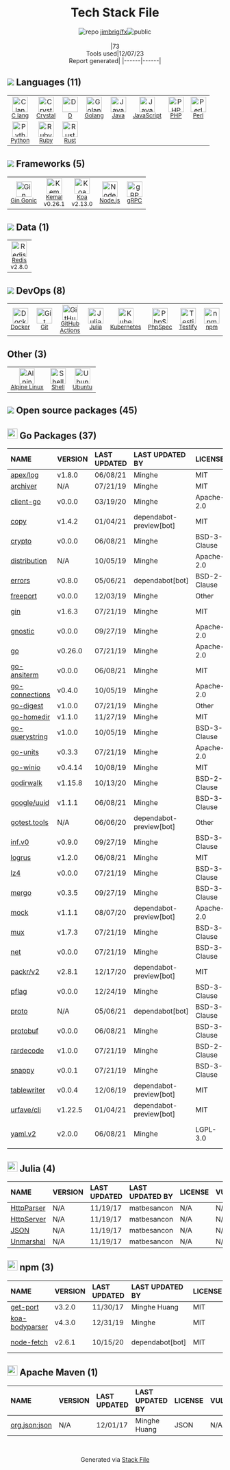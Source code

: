 <!--
&lt;--- Readme.md Snippet without images Start ---&gt;
## Tech Stack
jimbrig/fx is built on the following main stack:

- [Ruby](https://www.ruby-lang.org) – Languages
- [PHP](http://www.php.net/) – Languages
- [Python](https://www.python.org) – Languages
- [Java](https://www.java.com) – Languages
- [Golang](http://golang.org/) – Languages
- [Node.js](http://nodejs.org/) – Frameworks (Full Stack)
- [Redis](http://redis.io/) – In-Memory Databases
- [Perl](http://www.perl.org/) – Languages
- [Rust](http://www.rust-lang.org/) – Languages
- [C lang](http://en.wikipedia.org/wiki/C_(programming_language)) – Languages
- [JavaScript](https://developer.mozilla.org/en-US/docs/Web/JavaScript) – Languages
- [Koa](http://koajs.com/) – Microframeworks (Backend)
- [Kubernetes](http://kubernetes.io/) – Container Tools
- [D](http://dlang.org/) – Languages
- [Crystal](http://crystal-lang.org/) – Languages
- [PhpSpec](http://www.phpspec.net/en/latest/) – Testing Frameworks
- [Ubuntu](http://www.ubuntu.com/) – Operating Systems
- [Gin Gonic](https://gin-gonic.com/) – Frameworks (Full Stack)
- [Kemal](http://kemalcr.com/) – Microframeworks (Backend)
- [Shell](https://en.wikipedia.org/wiki/Shell_script) – Shells
- [gRPC](https://grpc.io/) – Remote Procedure Call (RPC)
- [Alpine Linux](https://www.alpinelinux.org/) – Operating Systems
- [Testify](https://github.com/stretchr/testify) – Go Testing
- [GitHub Actions](https://github.com/features/actions) – Continuous Integration
- [Docker](https://www.docker.com/) – Virtual Machine Platforms & Containers

Full tech stack [here](/techstack.md)

&lt;--- Readme.md Snippet without images End ---&gt;

&lt;--- Readme.md Snippet with images Start ---&gt;
## Tech Stack
jimbrig/fx is built on the following main stack:

- <img width='25' height='25' src='https://img.stackshare.io/service/989/ruby.png' alt='Ruby'/> [Ruby](https://www.ruby-lang.org) – Languages
- <img width='25' height='25' src='https://img.stackshare.io/service/991/hwUcGZ41_400x400.jpg' alt='PHP'/> [PHP](http://www.php.net/) – Languages
- <img width='25' height='25' src='https://img.stackshare.io/service/993/pUBY5pVj.png' alt='Python'/> [Python](https://www.python.org) – Languages
- <img width='25' height='25' src='https://img.stackshare.io/service/995/K85ZWV2F.png' alt='Java'/> [Java](https://www.java.com) – Languages
- <img width='25' height='25' src='https://img.stackshare.io/service/1005/O6AczwfV_400x400.png' alt='Golang'/> [Golang](http://golang.org/) – Languages
- <img width='25' height='25' src='https://img.stackshare.io/service/1011/n1JRsFeB_400x400.png' alt='Node.js'/> [Node.js](http://nodejs.org/) – Frameworks (Full Stack)
- <img width='25' height='25' src='https://img.stackshare.io/service/1031/default_cbce472cd134adc6688572f999e9122b9657d4ba.png' alt='Redis'/> [Redis](http://redis.io/) – In-Memory Databases
- <img width='25' height='25' src='https://img.stackshare.io/service/1048/perl.png' alt='Perl'/> [Perl](http://www.perl.org/) – Languages
- <img width='25' height='25' src='https://img.stackshare.io/service/1070/v7txhrjp9pdqrkdtxxp0.png' alt='Rust'/> [Rust](http://www.rust-lang.org/) – Languages
- <img width='25' height='25' src='https://img.stackshare.io/no-img-open-source.png' alt='C lang'/> [C lang](http://en.wikipedia.org/wiki/C_(programming_language)) – Languages
- <img width='25' height='25' src='https://img.stackshare.io/service/1209/javascript.jpeg' alt='JavaScript'/> [JavaScript](https://developer.mozilla.org/en-US/docs/Web/JavaScript) – Languages
- <img width='25' height='25' src='https://img.stackshare.io/service/1726/5055057.png' alt='Koa'/> [Koa](http://koajs.com/) – Microframeworks (Backend)
- <img width='25' height='25' src='https://img.stackshare.io/service/1885/21_d3cvM.png' alt='Kubernetes'/> [Kubernetes](http://kubernetes.io/) – Container Tools
- <img width='25' height='25' src='https://img.stackshare.io/service/3117/d-5.png' alt='D'/> [D](http://dlang.org/) – Languages
- <img width='25' height='25' src='https://img.stackshare.io/service/3381/_iXHOD-1.png' alt='Crystal'/> [Crystal](http://crystal-lang.org/) – Languages
- <img width='25' height='25' src='https://img.stackshare.io/service/3502/6b9dfb07681dee602dbdf75d9393f07c_400x400.png' alt='PhpSpec'/> [PhpSpec](http://www.phpspec.net/en/latest/) – Testing Frameworks
- <img width='25' height='25' src='https://img.stackshare.io/service/3511/cof_orange_hex.jpg' alt='Ubuntu'/> [Ubuntu](http://www.ubuntu.com/) – Operating Systems
- <img width='25' height='25' src='https://img.stackshare.io/service/4221/7894478.png' alt='Gin Gonic'/> [Gin Gonic](https://gin-gonic.com/) – Frameworks (Full Stack)
- <img width='25' height='25' src='https://img.stackshare.io/service/4609/15321198.png' alt='Kemal'/> [Kemal](http://kemalcr.com/) – Microframeworks (Backend)
- <img width='25' height='25' src='https://img.stackshare.io/service/4631/default_c2062d40130562bdc836c13dbca02d318205a962.png' alt='Shell'/> [Shell](https://en.wikipedia.org/wiki/Shell_script) – Shells
- <img width='25' height='25' src='https://img.stackshare.io/service/4670/default_d811b0ac72205af84aca21f967594338580be913.png' alt='gRPC'/> [gRPC](https://grpc.io/) – Remote Procedure Call (RPC)
- <img width='25' height='25' src='https://img.stackshare.io/service/6429/alpine_linux.png' alt='Alpine Linux'/> [Alpine Linux](https://www.alpinelinux.org/) – Operating Systems
- <img width='25' height='25' src='https://img.stackshare.io/service/8695/stretchr.png' alt='Testify'/> [Testify](https://github.com/stretchr/testify) – Go Testing
- <img width='25' height='25' src='https://img.stackshare.io/service/11563/actions.png' alt='GitHub Actions'/> [GitHub Actions](https://github.com/features/actions) – Continuous Integration
- <img width='25' height='25' src='https://img.stackshare.io/service/586/n4u37v9t_400x400.png' alt='Docker'/> [Docker](https://www.docker.com/) – Virtual Machine Platforms & Containers

Full tech stack [here](/techstack.md)

&lt;--- Readme.md Snippet with images End ---&gt;
-->
<div align="center">

# Tech Stack File
![](https://img.stackshare.io/repo.svg "repo") [jimbrig/fx](https://github.com/jimbrig/fx)![](https://img.stackshare.io/public_badge.svg "public")
<br/><br/>
|73<br/>Tools used|12/07/23 <br/>Report generated|
|------|------|
</div>

## <img src='https://img.stackshare.io/languages.svg'/> Languages (11)
<table><tr>
  <td align='center'>
  <img width='36' height='36' src='https://img.stackshare.io/no-img-open-source.png' alt='C lang'>
  <br>
  <sub><a href="http://en.wikipedia.org/wiki/C_(programming_language)">C lang</a></sub>
  <br>
  <sub></sub>
</td>

<td align='center'>
  <img width='36' height='36' src='https://img.stackshare.io/service/3381/_iXHOD-1.png' alt='Crystal'>
  <br>
  <sub><a href="http://crystal-lang.org/">Crystal</a></sub>
  <br>
  <sub></sub>
</td>

<td align='center'>
  <img width='36' height='36' src='https://img.stackshare.io/service/3117/d-5.png' alt='D'>
  <br>
  <sub><a href="http://dlang.org/">D</a></sub>
  <br>
  <sub></sub>
</td>

<td align='center'>
  <img width='36' height='36' src='https://img.stackshare.io/service/1005/O6AczwfV_400x400.png' alt='Golang'>
  <br>
  <sub><a href="http://golang.org/">Golang</a></sub>
  <br>
  <sub></sub>
</td>

<td align='center'>
  <img width='36' height='36' src='https://img.stackshare.io/service/995/K85ZWV2F.png' alt='Java'>
  <br>
  <sub><a href="https://www.java.com">Java</a></sub>
  <br>
  <sub></sub>
</td>

<td align='center'>
  <img width='36' height='36' src='https://img.stackshare.io/service/1209/javascript.jpeg' alt='JavaScript'>
  <br>
  <sub><a href="https://developer.mozilla.org/en-US/docs/Web/JavaScript">JavaScript</a></sub>
  <br>
  <sub></sub>
</td>

<td align='center'>
  <img width='36' height='36' src='https://img.stackshare.io/service/991/hwUcGZ41_400x400.jpg' alt='PHP'>
  <br>
  <sub><a href="http://www.php.net/">PHP</a></sub>
  <br>
  <sub></sub>
</td>

<td align='center'>
  <img width='36' height='36' src='https://img.stackshare.io/service/1048/perl.png' alt='Perl'>
  <br>
  <sub><a href="http://www.perl.org/">Perl</a></sub>
  <br>
  <sub></sub>
</td>

</tr>
<tr>
  <td align='center'>
  <img width='36' height='36' src='https://img.stackshare.io/service/993/pUBY5pVj.png' alt='Python'>
  <br>
  <sub><a href="https://www.python.org">Python</a></sub>
  <br>
  <sub></sub>
</td>

<td align='center'>
  <img width='36' height='36' src='https://img.stackshare.io/service/989/ruby.png' alt='Ruby'>
  <br>
  <sub><a href="https://www.ruby-lang.org">Ruby</a></sub>
  <br>
  <sub></sub>
</td>

<td align='center'>
  <img width='36' height='36' src='https://img.stackshare.io/service/1070/v7txhrjp9pdqrkdtxxp0.png' alt='Rust'>
  <br>
  <sub><a href="http://www.rust-lang.org/">Rust</a></sub>
  <br>
  <sub></sub>
</td>

</tr>
</table>

## <img src='https://img.stackshare.io/frameworks.svg'/> Frameworks (5)
<table><tr>
  <td align='center'>
  <img width='36' height='36' src='https://img.stackshare.io/service/4221/7894478.png' alt='Gin Gonic'>
  <br>
  <sub><a href="https://gin-gonic.com/">Gin Gonic</a></sub>
  <br>
  <sub></sub>
</td>

<td align='center'>
  <img width='36' height='36' src='https://img.stackshare.io/service/4609/15321198.png' alt='Kemal'>
  <br>
  <sub><a href="http://kemalcr.com/">Kemal</a></sub>
  <br>
  <sub>v0.26.1</sub>
</td>

<td align='center'>
  <img width='36' height='36' src='https://img.stackshare.io/service/1726/5055057.png' alt='Koa'>
  <br>
  <sub><a href="http://koajs.com/">Koa</a></sub>
  <br>
  <sub>v2.13.0</sub>
</td>

<td align='center'>
  <img width='36' height='36' src='https://img.stackshare.io/service/1011/n1JRsFeB_400x400.png' alt='Node.js'>
  <br>
  <sub><a href="http://nodejs.org/">Node.js</a></sub>
  <br>
  <sub></sub>
</td>

<td align='center'>
  <img width='36' height='36' src='https://img.stackshare.io/service/4670/default_d811b0ac72205af84aca21f967594338580be913.png' alt='gRPC'>
  <br>
  <sub><a href="https://grpc.io/">gRPC</a></sub>
  <br>
  <sub></sub>
</td>

</tr>
</table>

## <img src='https://img.stackshare.io/databases.svg'/> Data (1)
<table><tr>
  <td align='center'>
  <img width='36' height='36' src='https://img.stackshare.io/service/1031/default_cbce472cd134adc6688572f999e9122b9657d4ba.png' alt='Redis'>
  <br>
  <sub><a href="http://redis.io/">Redis</a></sub>
  <br>
  <sub>v2.8.0</sub>
</td>

</tr>
</table>

## <img src='https://img.stackshare.io/devops.svg'/> DevOps (8)
<table><tr>
  <td align='center'>
  <img width='36' height='36' src='https://img.stackshare.io/service/586/n4u37v9t_400x400.png' alt='Docker'>
  <br>
  <sub><a href="https://www.docker.com/">Docker</a></sub>
  <br>
  <sub></sub>
</td>

<td align='center'>
  <img width='36' height='36' src='https://img.stackshare.io/service/1046/git.png' alt='Git'>
  <br>
  <sub><a href="http://git-scm.com/">Git</a></sub>
  <br>
  <sub></sub>
</td>

<td align='center'>
  <img width='36' height='36' src='https://img.stackshare.io/service/11563/actions.png' alt='GitHub Actions'>
  <br>
  <sub><a href="https://github.com/features/actions">GitHub Actions</a></sub>
  <br>
  <sub></sub>
</td>

<td align='center'>
  <img width='36' height='36' src='https://img.stackshare.io/package_manager/3914/default_a30825f60d1159a8bca0d7d45c4988f63eeb2b0f.png' alt='Julia'>
  <br>
  <sub><a href="http://pkg.julialang.org/">Julia</a></sub>
  <br>
  <sub></sub>
</td>

<td align='center'>
  <img width='36' height='36' src='https://img.stackshare.io/service/1885/21_d3cvM.png' alt='Kubernetes'>
  <br>
  <sub><a href="http://kubernetes.io/">Kubernetes</a></sub>
  <br>
  <sub></sub>
</td>

<td align='center'>
  <img width='36' height='36' src='https://img.stackshare.io/service/3502/6b9dfb07681dee602dbdf75d9393f07c_400x400.png' alt='PhpSpec'>
  <br>
  <sub><a href="http://www.phpspec.net/en/latest/">PhpSpec</a></sub>
  <br>
  <sub></sub>
</td>

<td align='center'>
  <img width='36' height='36' src='https://img.stackshare.io/service/8695/stretchr.png' alt='Testify'>
  <br>
  <sub><a href="https://github.com/stretchr/testify">Testify</a></sub>
  <br>
  <sub></sub>
</td>

<td align='center'>
  <img width='36' height='36' src='https://img.stackshare.io/service/1120/lejvzrnlpb308aftn31u.png' alt='npm'>
  <br>
  <sub><a href="https://www.npmjs.com/">npm</a></sub>
  <br>
  <sub></sub>
</td>

</tr>
</table>

## Other (3)
<table><tr>
  <td align='center'>
  <img width='36' height='36' src='https://img.stackshare.io/service/6429/alpine_linux.png' alt='Alpine Linux'>
  <br>
  <sub><a href="https://www.alpinelinux.org/">Alpine Linux</a></sub>
  <br>
  <sub></sub>
</td>

<td align='center'>
  <img width='36' height='36' src='https://img.stackshare.io/service/4631/default_c2062d40130562bdc836c13dbca02d318205a962.png' alt='Shell'>
  <br>
  <sub><a href="https://en.wikipedia.org/wiki/Shell_script">Shell</a></sub>
  <br>
  <sub></sub>
</td>

<td align='center'>
  <img width='36' height='36' src='https://img.stackshare.io/service/3511/cof_orange_hex.jpg' alt='Ubuntu'>
  <br>
  <sub><a href="http://www.ubuntu.com/">Ubuntu</a></sub>
  <br>
  <sub></sub>
</td>

</tr>
</table>


## <img src='https://img.stackshare.io/group.svg' /> Open source packages (45)</h2>

## <img width='24' height='24' src='https://img.stackshare.io/service/21112/default_1346bbda8fe03e4dce5601323a3ca47a10c1ae36.png'/> Go Packages (37)

|NAME|VERSION|LAST UPDATED|LAST UPDATED BY|LICENSE|VULNERABILITIES|
|:------|:------|:------|:------|:------|:------|
|[apex/log](https://pkg.go.dev/github.com/apex/log)|v1.8.0|06/08/21|Minghe |MIT|N/A|
|[archiver](https://pkg.go.dev/github.com/mholt/archiver)|N/A|07/21/19|Minghe |MIT|N/A|
|[client-go](https://pkg.go.dev/k8s.io/client-go)|v0.0.0|03/19/20|Minghe |Apache-2.0|N/A|
|[copy](https://pkg.go.dev/github.com/otiai10/copy)|v1.4.2|01/04/21|dependabot-preview[bot] |MIT|N/A|
|[crypto](https://pkg.go.dev/golang.org/x/crypto)|v0.0.0|06/08/21|Minghe |BSD-3-Clause|[CVE-2020-9283](https://github.com/advisories/GHSA-ffhg-7mh4-33c4) (Moderate)|
|[distribution](https://pkg.go.dev/github.com/docker/distribution)|N/A|10/05/19|Minghe |Apache-2.0|N/A|
|[errors](https://pkg.go.dev/github.com/pkg/errors)|v0.8.0|05/06/21|dependabot[bot] |BSD-2-Clause|N/A|
|[freeport](https://pkg.go.dev/github.com/phayes/freeport)|v0.0.0|12/03/19|Minghe |Other|N/A|
|[gin](https://pkg.go.dev/github.com/gin-gonic/gin)|v1.6.3|07/21/19|Minghe |MIT|[CVE-2020-28483](https://github.com/advisories/GHSA-h395-qcrw-5vmq) (High)|
|[gnostic](https://pkg.go.dev/github.com/googleapis/gnostic)|v0.0.0|09/27/19|Minghe |Apache-2.0|N/A|
|[go](https://pkg.go.dev/cloud.google.com/go)|v0.26.0|07/21/19|Minghe |Apache-2.0|N/A|
|[go-ansiterm](https://pkg.go.dev/github.com/Azure/go-ansiterm)|v0.0.0|06/08/21|Minghe |MIT|N/A|
|[go-connections](https://pkg.go.dev/github.com/docker/go-connections)|v0.4.0|10/05/19|Minghe |Apache-2.0|N/A|
|[go-digest](https://pkg.go.dev/github.com/opencontainers/go-digest)|v1.0.0|07/21/19|Minghe |Other|N/A|
|[go-homedir](https://pkg.go.dev/github.com/mitchellh/go-homedir)|v1.1.0|11/27/19|Minghe |MIT|N/A|
|[go-querystring](https://pkg.go.dev/github.com/google/go-querystring)|v1.0.0|10/05/19|Minghe |BSD-3-Clause|N/A|
|[go-units](https://pkg.go.dev/github.com/docker/go-units)|v0.3.3|07/21/19|Minghe |Apache-2.0|N/A|
|[go-winio](https://pkg.go.dev/github.com/Microsoft/go-winio)|v0.4.14|10/08/19|Minghe |MIT|N/A|
|[godirwalk](https://pkg.go.dev/github.com/karrick/godirwalk)|v1.15.8|10/13/20|Minghe |BSD-2-Clause|N/A|
|[google/uuid](https://pkg.go.dev/github.com/google/uuid)|v1.1.1|06/08/21|Minghe |BSD-3-Clause|N/A|
|[gotest.tools](https://pkg.go.dev/github.com/gotestyourself/gotest.tools)|N/A|06/06/20|dependabot-preview[bot] |Other|N/A|
|[inf.v0](https://pkg.go.dev/gopkg.in/inf.v0)|v0.9.0|09/27/19|Minghe |BSD-3-Clause|N/A|
|[logrus](https://pkg.go.dev/github.com/sirupsen/logrus)|v1.2.0|06/08/21|Minghe |MIT|N/A|
|[lz4](https://pkg.go.dev/github.com/pierrec/lz4)|v0.0.0|07/21/19|Minghe |BSD-3-Clause|N/A|
|[mergo](https://pkg.go.dev/github.com/imdario/mergo)|v0.3.5|09/27/19|Minghe |BSD-3-Clause|N/A|
|[mock](https://pkg.go.dev/github.com/golang/mock)|v1.1.1|08/07/20|dependabot-preview[bot] |Apache-2.0|N/A|
|[mux](https://pkg.go.dev/github.com/gorilla/mux)|v1.7.3|07/21/19|Minghe |BSD-3-Clause|N/A|
|[net](https://pkg.go.dev/golang.org/x/net)|v0.0.0|07/21/19|Minghe |BSD-3-Clause|N/A|
|[packr/v2](https://pkg.go.dev/github.com/gobuffalo/packr/v2)|v2.8.1|12/17/20|dependabot-preview[bot] |MIT|N/A|
|[pflag](https://pkg.go.dev/github.com/spf13/pflag)|v0.0.0|12/24/19|Minghe |BSD-3-Clause|N/A|
|[proto](https://pkg.go.dev/github.com/golang/protobuf/proto)|N/A|05/06/21|dependabot[bot] |BSD-3-Clause|N/A|
|[protobuf](https://pkg.go.dev/github.com/golang/protobuf)|v0.0.0|06/08/21|Minghe |BSD-3-Clause|N/A|
|[rardecode](https://pkg.go.dev/github.com/nwaples/rardecode)|v1.0.0|07/21/19|Minghe |BSD-2-Clause|N/A|
|[snappy](https://pkg.go.dev/github.com/golang/snappy)|v0.0.1|07/21/19|Minghe |BSD-3-Clause|N/A|
|[tablewriter](https://pkg.go.dev/github.com/olekukonko/tablewriter)|v0.0.4|12/06/19|dependabot-preview[bot] |MIT|N/A|
|[urfave/cli](https://pkg.go.dev/github.com/urfave/cli)|v1.22.5|01/04/21|dependabot-preview[bot] |MIT|N/A|
|[yaml.v2](https://pkg.go.dev/gopkg.in/yaml.v2)|v2.0.0|06/08/21|Minghe |LGPL-3.0|[CVE-2019-11254](https://github.com/advisories/GHSA-wxc4-f4m6-wwqv) (Moderate)|


## <img width='24' height='24' src='https://img.stackshare.io/package_manager/3914/default_a30825f60d1159a8bca0d7d45c4988f63eeb2b0f.png'/> Julia (4)

|NAME|VERSION|LAST UPDATED|LAST UPDATED BY|LICENSE|VULNERABILITIES|
|:------|:------|:------|:------|:------|:------|
|[HttpParser](http://pkg.julialang.org/HttpParser)|N/A|11/19/17|matbesancon |N/A|N/A|
|[HttpServer](http://pkg.julialang.org/HttpServer)|N/A|11/19/17|matbesancon |N/A|N/A|
|[JSON](http://pkg.julialang.org/JSON)|N/A|11/19/17|matbesancon |N/A|N/A|
|[Unmarshal](http://pkg.julialang.org/Unmarshal)|N/A|11/19/17|matbesancon |N/A|N/A|


## <img width='24' height='24' src='https://img.stackshare.io/service/1120/lejvzrnlpb308aftn31u.png'/> npm (3)

|NAME|VERSION|LAST UPDATED|LAST UPDATED BY|LICENSE|VULNERABILITIES|
|:------|:------|:------|:------|:------|:------|
|[get-port](https://www.npmjs.com/get-port)|v3.2.0|11/30/17|Minghe Huang |MIT|N/A|
|[koa-bodyparser](https://www.npmjs.com/koa-bodyparser)|v4.3.0|12/31/19|Minghe |MIT|N/A|
|[node-fetch](https://www.npmjs.com/node-fetch)|v2.6.1|10/15/20|dependabot[bot] |MIT|[CVE-2022-0235](https://github.com/advisories/GHSA-r683-j2x4-v87g) (High)|


## <img width='24' height='24' src='https://img.stackshare.io/package_manager/977/default_9833f2ef0bbc2a946b4cc5e9307264033361076b.png'/> Apache Maven (1)

|NAME|VERSION|LAST UPDATED|LAST UPDATED BY|LICENSE|VULNERABILITIES|
|:------|:------|:------|:------|:------|:------|
|[org.json:json](https://github.com/douglascrockford/JSON-java)|N/A|12/01/17|Minghe Huang |JSON|N/A|

<br/>
<div align='center'>

Generated via [Stack File](https://github.com/marketplace/stack-file)
